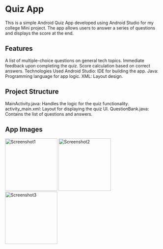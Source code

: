 # Quiz App 

This is a simple Android Quiz App developed using Android Studio for my college Mini project. The app allows users to answer a series of questions and displays the score at the end.

## Features 

A list of multiple-choice questions on general tech topics.
Immediate feedback upon completing the quiz.
Score calculation based on correct answers.
Technologies Used
Android Studio: IDE for building the app.
Java: Programming language for app logic.
XML: Layout design.

## Project Structure

MainActivity.java: Handles the logic for the quiz functionality.
activity_main.xml: Layout for displaying the quiz UI.
QuestionBank.java: Contains the list of questions and answers.

## App Images
<img src="https://github.com/user-attachments/assets/3f4132f0-65a8-4933-b1ea-73be0e21bf81" alt="Screenshot1" width="170"/>
<img src="https://github.com/user-attachments/assets/74c66a74-019c-4bb8-a116-eab46cd92a3c" alt="Screenshot2" width="170"/>
<img src="https://github.com/user-attachments/assets/e222f035-b90c-4433-9b32-f34692b12a0e" alt="Screenshot3" width="170"/>
